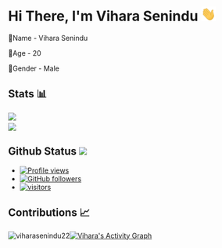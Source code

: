 <h1>Hi There, I'm Vihara Senindu <img src="https://raw.githubusercontent.com/ABSphreak/ABSphreak/master/gifs/Hi.gif" width="30px"></h1>

  
🔹Name - Vihara Senindu

🔹Age - 20

🔹Gender - Male

<h2>Stats 📊</h2>
<div align="left"><img src="https://github-profile-trophy.vercel.app/?username=viharasenindu22&theme=dracula&count_private=true"></div>
<img align="center" src="https://github-readme-stats.vercel.app/api?username=viharasenindu22&show_icons=true&hide_border=true&theme=tokyonight">

<h2>Github Status <img 
src="https://camo.githubusercontent.com/2c8b3670d933220ae3c023fa1d568682975cce3f10799d0d3ff5ecac394b4ee8/68747470733a2f2f6d656469612e67697068792e636f6d2f6d656469612f31326f75664342304d795a31476f2f67697068792e676966" width="50px">
</h2>

- [![Profile views](https://gpvc.arturio.dev/viharasenindu22)](https://github.com/viharasenindu22)
- [![GitHub followers](https://img.shields.io/github/followers/ViharSenindu22.svg?style=social&label=Follow&maxAge=2592000)](https://github.com/viharasenindu22?tab=followers)
- [![visitors](https://visitor-badge.glitch.me/badge?page_id=viharasenindu22)](https://github.com/viharasenindu22)

<h2>Contributions 📈</h2>
<p><img align="left" src="https://github-readme-streak-stats.herokuapp.com/?user=viharasenindu22" alt="viharasenindu22"></p>

<a href="https://github.com/viharasenindu22"><img alt="Vihara's Activity Graph" src="https://activity-graph.herokuapp.com/graph?username=viharasenindu22&bg_color=1F222E&color=F8D866&line=F85D7F&point=FFFFFF&hide_border=true" /></a>

